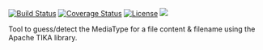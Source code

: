 [![Build Status](https://github.com/mP1/walkingkooka-net-header-apache-tika/actions/workflows/build.yaml/badge.svg)](https://github.com/mP1/walkingkooka-net-header-apache-tika/actions/workflows/build.yaml/badge.svg)
[![Coverage Status](https://coveralls.io/repos/github/mP1/walkingkooka-net-header-apache-tika/badge.svg?branch=master)](https://coveralls.io/repos/github/mP1/walkingkooka-net-header-apache-tika?branch=master)
[![License](https://img.shields.io/badge/License-Apache%202.0-blue.svg)](https://opensource.org/licenses/Apache-2.0)
![](https://tokei.rs/b1/github/mP1/walkingkooka-net-header-apache-tika)




Tool to guess/detect the MediaType for a file content & filename using the Apache TIKA library. 
